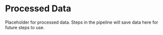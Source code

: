 # Processed Data

Placeholder for processed data. Steps in the pipeline will save data here for future steps to use.
